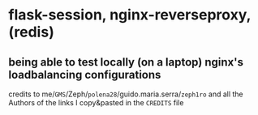 # flask-session, nginx-reverseproxy, (redis)
## being able to test locally (on a laptop) nginx's loadbalancing configurations

credits to me/`GMS`/Zeph/`polena28`/guido.maria.serra/`zeph1ro` and all the Authors of the links I copy&pasted in the `CREDITS` file

